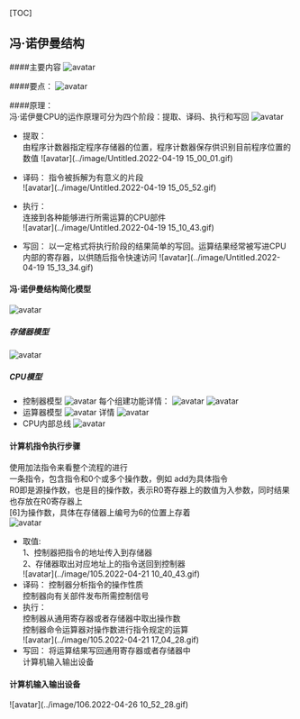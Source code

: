 [TOC]
## 冯·诺伊曼结构 
####主要内容
![avatar](../image/20220419112721.jpg)  

####要点：
![avatar](../image/20220419141639.jpg)  

####原理：  
冯·诺伊曼CPU的运作原理可分为四个阶段：提取、译码、执行和写回 
  ![avatar](../image/20220419151556.jpg)
* 提取：  
由程序计数器指定程序存储器的位置，程序计数器保存供识别目前程序位置的数值 
 ![avatar](../image/Untitled.2022-04-19 15_00_01.gif)
* 译码：
指令被拆解为有意义的片段  
 ![avatar](../image/Untitled.2022-04-19 15_05_52.gif)  
* 执行：  
连接到各种能够进行所需运算的CPU部件   
![avatar](../image/Untitled.2022-04-19 15_10_43.gif)  

* 写回： 
以一定格式将执行阶段的结果简单的写回。运算结果经常被写进CPU内部的寄存器，以供随后指令快速访问 
![avatar](../image/Untitled.2022-04-19 15_13_34.gif)

#### 冯·诺伊曼结构简化模型
![avatar](../image/20220419151835.jpg)

##### 存储器模型
![avatar](../image/20220419152612.jpg)
##### CPU模型
* 控制器模型
![avatar](../image/20220419152735.jpg) 
每个组建功能详情： 
![avatar](../image/20220419153028.jpg)
![avatar](../image/20220419153151.jpg)
* 运算器模型
![avatar](../image/20220419154017.jpg)
详情 
![avatar](../image/20220419153930.jpg)
* CPU内部总线
![avatar](../image/20220419154328.jpg)

#### 计算机指令执行步骤  
使用加法指令来看整个流程的进行  
一条指令，包含指令和0个或多个操作数，例如 add为具体指令  
R0即是源操作数，也是目的操作数，表示R0寄存器上的数值为入参数，同时结果也存放在R0寄存器上  
[6]为操作数，具体在存储器上编号为6的位置上存着    
![avatar](../image/20220420143358.jpg) 
 
* 取值:  
 1、控制器把指令的地址传入到存储器  
 2、存储器取出对应地址上的指令送回到控制器  
![avatar](../image/105.2022-04-21 10_40_43.gif)
* 译码：
控制器分析指令的操作性质  
控制器向有关部件发布所需控制信号  
* 执行：  
控制器从通用寄存器或者存储器中取出操作数  
控制器命令运算器对操作数进行指令规定的运算  
![avatar](../image/105.2022-04-21 17_04_28.gif)
* 写回： 
将运算结果写回通用寄存器或者存储器中  
计算机输入输出设备  

#### 计算机输入输出设备  
![avatar](../image/106.2022-04-26 10_52_28.gif)
